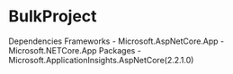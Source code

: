 # BulkProject

Dependencies
  Frameworks
    - Microsoft.AspNetCore.App
    - Microsoft.NETCore.App
  Packages
    - Microsoft.ApplicationInsights.AspNetCore(2.2.1.0)
